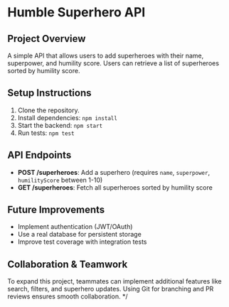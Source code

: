# Humble Superhero API

## Project Overview
A simple API that allows users to add superheroes with their name, superpower, and humility score. Users can retrieve a list of superheroes sorted by humility score.

## Setup Instructions
1. Clone the repository.
2. Install dependencies: `npm install`
3. Start the backend: `npm start`
4. Run tests: `npm test`

## API Endpoints
- **POST /superheroes**: Add a superhero (requires `name`, `superpower`, `humilityScore` between 1-10)
- **GET /superheroes**: Fetch all superheroes sorted by humility score

## Future Improvements
- Implement authentication (JWT/OAuth)
- Use a real database for persistent storage
- Improve test coverage with integration tests

## Collaboration & Teamwork
To expand this project, teammates can implement additional features like search, filters, and superhero updates. Using Git for branching and PR reviews ensures smooth collaboration.
*/
